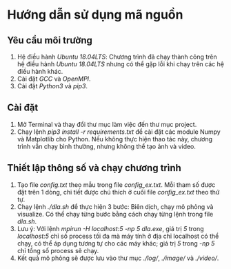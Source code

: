 # Hướng dẫn sử dụng mã nguồn
## Yêu cầu môi trường
1. Hệ điều hành *Ubuntu 18.04LTS*: Chương trình đã chạy thành công trên hệ điều hành *Ubuntu 18.04LTS* nhưng có thể gặp lỗi khi chạy trên các hệ điều hành khác.
2. Cài đặt *GCC* và *OpenMPI*.
3. Cài đặt *Python3* và *pip3*.

## Cài đặt
1. Mở Terminal và thay đổi thư mục làm việc đến thư mục project.
2. Chạy lệnh *pip3 install -r requirements.txt* để cài đặt các module Numpy và Matplotlib cho Python. Nếu không thực hiện thao tác này, chương trình vẫn chạy bình thường, nhưng không thể tạo ảnh và video.

## Thiết lập thông số và chạy chương trình
1. Tạo file *config.txt* theo mẫu trong file *config_ex.txt*. Mỗi tham số được đặt trên 1 dòng, chi tiết được chú thích ở cuối file *config_ex.txt* theo thứ tự.
2. Chạy lệnh *./dla.sh* để thực hiện 3 bước: Biên dịch, chạy mô phỏng và visualize. Có thể chạy từng bước bằng cách chạy từng lệnh trong file *dla.sh*.
3. Lưu ý: Với lệnh *mpirun -H localhost:5 -np 5 dla.exe*, giá trị *5* trong *localhost:5* chỉ số process tối đa mà máy tính ở địa chỉ localhost có thể chạy, có thể áp dụng tương tự cho các máy khác; giá trị *5* trong *-np 5* chỉ tổng số process sẽ chạy.
4. Kết quả mô phỏng sẽ được lưu vào thư mục *./log/*, *./image/* và *./video/*.